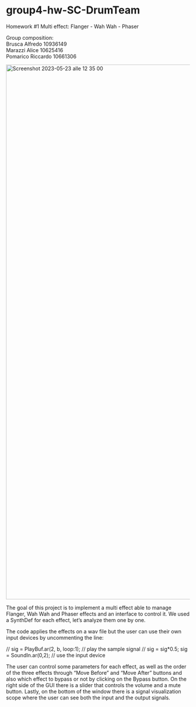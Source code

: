 # group4-hw-SC-DrumTeam

Homework #1
Multi effect: Flanger - Wah Wah - Phaser

Group composition:
<br> Brusca Alfredo 10936149
<br> Marazzi Alice 10625416
<br> Pomarico Riccardo 10661306

<img width="1462" alt="Screenshot 2023-05-23 alle 12 35 00" src="https://github.com/polimi-cmls-23/group4-hw-SC-DrumTeam/assets/79704727/6f15dff0-f142-4987-bd3c-25061f5e8bb4">

The goal of this project is to implement a multi effect able to manage Flanger, Wah Wah and Phaser effects and an interface to control it. We used a SynthDef for each effect, let’s analyze them one by one.

The code applies the effects on a wav file but the user can use their own input devices by uncommenting the line:

// sig = PlayBuf.ar(2, b, loop:1); // play the sample signal
// sig = sig*0.5;
sig = SoundIn.ar(0,2); // use the input device

The user can control some parameters for each effect, as well as the order of the three effects through “Move Before” and “Move After” buttons and also which effect to bypass or not by clicking on the Bypass button.
On the right side of the GUI there is a slider that controls the volume and a mute button.
Lastly, on the bottom of the window there is a signal visualization scope where the user can see both the input and the output signals.
